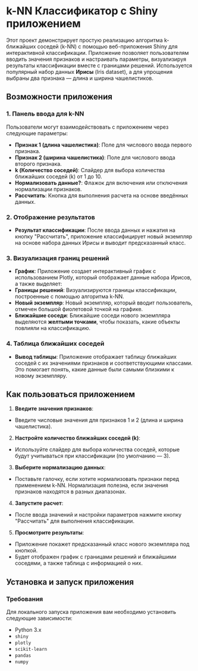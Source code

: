# k-NN Классификатор с Shiny приложением

Этот проект демонстрирует простую реализацию алгоритма k-ближайших соседей (k-NN) с помощью веб-приложения Shiny для интерактивной классификации. Приложение позволяет пользователям вводить значения признаков и настраивать параметры, визуализируя результаты классификации вместе с границами решений. Используется популярный набор данных **Ирисы** (Iris dataset), а для упрощения выбраны два признака — длина и ширина чашелистиков.

## Возможности приложения

### 1. Панель ввода для k-NN
Пользователи могут взаимодействовать с приложением через следующие параметры:
- **Признак 1 (длина чашелистика)**: Поле для числового ввода первого признака.
- **Признак 2 (ширина чашелистика)**: Поле для числового ввода второго признака.
- **k (Количество соседей)**: Слайдер для выбора количества ближайших соседей (k) от 1 до 10.
- **Нормализовать данные?**: Флажок для включения или отключения нормализации признаков.
- **Рассчитать**: Кнопка для выполнения расчета на основе введённых данных.

### 2. Отображение результатов
- **Результат классификации**: После ввода данных и нажатия на кнопку "Рассчитать", приложение классифицирует новый экземпляр на основе набора данных Ирисы и выводит предсказанный класс.

### 3. Визуализация границ решений
- **График**: Приложение создает интерактивный график с использованием Plotly, который отображает данные набора Ирисов, а также выделяет:
- **Границы решений**: Визуализируются границы классификации, построенные с помощью алгоритма k-NN.
- **Новый экземпляр**: Новый экземпляр, который вводит пользователь, отмечен большой фиолетовой точкой на графике.
- **Ближайшие соседи**: Ближайшие соседи нового экземпляра выделяются **желтыми точками**, чтобы показать, какие объекты повлияли на классификацию.

### 4. Таблица ближайших соседей
- **Вывод таблицы**: Приложение отображает таблицу ближайших соседей с их значениями признаков и соответствующими классами. Это помогает понять, какие данные были самыми близкими к новому экземпляру.

## Как пользоваться приложением

1. **Введите значения признаков**:
 - Введите числовые значения для признаков 1 и 2 (длина и ширина чашелистика).
 
2. **Настройте количество ближайших соседей (k)**:
 - Используйте слайдер для выбора количества соседей, которые будут учитываться при классификации (по умолчанию — 3).

3. **Выберите нормализацию данных**:
 - Поставьте галочку, если хотите нормализовать признаки перед применением k-NN. Нормализация полезна, если значения признаков находятся в разных диапазонах.

4. **Запустите расчет**:
 - После ввода значений и настройки параметров нажмите кнопку "Рассчитать" для выполнения классификации.

5. **Просмотрите результаты**:
 - Приложение покажет предсказанный класс нового экземпляра под кнопкой.
 - Будет отображен график с границами решений и ближайшими соседями, а также таблица с информацией о них.

## Установка и запуск приложения

### Требования
Для локального запуска приложения вам необходимо установить следующие зависимости:
- Python 3.x
- `shiny`
- `plotly`
- `scikit-learn`
- `pandas`
- `numpy`
